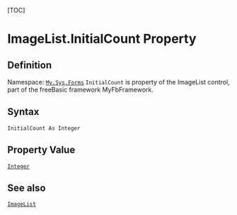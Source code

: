 [TOC]
# ImageList.InitialCount Property

## Definition
Namespace: [`My.Sys.Forms`](My.Sys.Forms.md)
`InitialCount` is property of the ImageList control, part of the freeBasic framework MyFbFramework.
## Syntax
```freeBasic
InitialCount As Integer
```
## Property Value
[`Integer`]("https://www.freebasic.net/wiki/KeyPgInteger")
## See also
[`ImageList`](ImageList.md)
